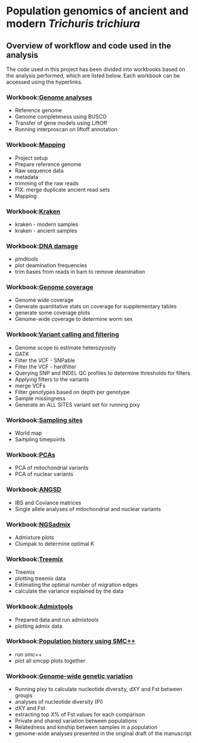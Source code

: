 # Population genomics of ancient and modern *Trichuris trichiura*

## Overview of workflow and code used in the analysis
The code used in this project has been divided into workbooks based on the analysis performed, which are listed below. Each workbook can be accessed using the hyperlinks.

### Workbook:[Genome analyses](MP.00_genome_analyses.md)
- Reference genome
- Genome completeness using BUSCO
- Transfer of gene models using LiftOff
- Running interproscan on liftoff annotation

### Workbook:[Mapping](MP.01_mapping.md)
- Project setup
- Prepare reference genome
- Raw sequence data
- metadata
- trimming of the raw reads
- FIX: merge duplicate ancient read sets
- Mapping

### Workbook:[Kraken](MP.02_kraken_contmaination.md)
- kraken - modern samples
- kraken - ancient samples

### Workbook:[DNA damage](MP.03_dna_damage.md)
- pmdtools
- plot deamination frequencies
- trim bases from reads in bam to remove deamination

### Workbook:[Genome coverage](MP.04_genome_coverage.md)
- Genome wide coverage
- Generate quantitative stats on coverage for supplementary tables
- generate some coverage plots
- Genome-wide coverage to determine worm sex

### Workbook:[Variant calling and filtering](MP.05_variant_calling_and_filtering.md)
- Genome scope to estimate heterozyosity
- GATK
- Filter the VCF - SNPable
- Filter the VCF - hardfilter
- Querying SNP and INDEL QC profiles to determine thresholds for filters
- Applying filters to the variants
- merge VCFs
- Filter genotypes based on depth per genotype
- Sample missingness
- Generate an ALL SITES variant set for running pixy

### Workbook:[Sampling sites](MP.06_sampling_site_maps_and_data.md)
- World map
- Sampling timepoints

### Workbook:[PCAs](MP.07_PCAs.md)
- PCA of mitochondrial variants
- PCA of nuclear variants

### Workbook:[ANGSD](MP.08_ANGSD.md)
- IBS and Coviance matrices
- Single allele analyses of mitochondrial and nuclear variants

### Workbook:[NGSadmix](MP.09_NGSadmix.md)
- Admixture plots
- Clumpak to determine optimal K

### Workbook:[Treemix](MP.10_treemix.md)
- Treemix
- plotting treemix data
- Estimating the optimal number of migration edges
- calculate the variance explained by the data

### Workbook:[Admixtools](MP.11_admixtools.md)
- Prepared data and run admixtools
- plotting admix data

### Workbook:[Population history using SMC++](MP.12_smc++.md)
- run smc++
- plot all smcpp plots together

### Workbook:[Genome-wide genetic variation](MP.13_genomewide_genetic_variation.md)
- Running pixy to calculate nucleotide diversity, dXY and Fst between groups
- analyses of nucleotide diversity (Pi)
- dXY and Fst
- extracting top X% of Fst values for each comparison
- Private and shared variation between populations
- Relatedness and kinship between samples in a population
- genome-wide analyses presented in the original draft of the manuscript

